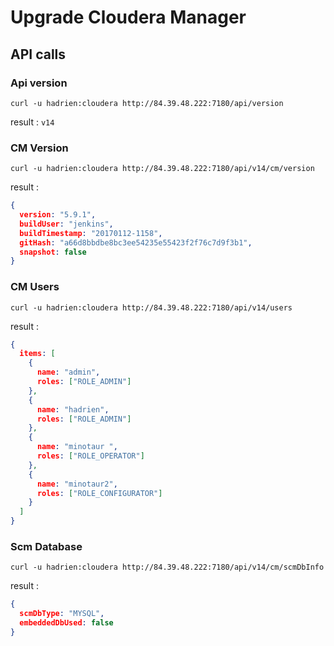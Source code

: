 # Upgrade Cloudera Manager

## API calls

### Api version

`curl -u hadrien:cloudera http://84.39.48.222:7180/api/version`

result : `v14`


### CM Version

`curl -u hadrien:cloudera http://84.39.48.222:7180/api/v14/cm/version`

result :

```json
{
  version: "5.9.1",
  buildUser: "jenkins",
  buildTimestamp: "20170112-1158",
  gitHash: "a66d8bbdbe8bc3ee54235e55423f2f76c7d9f3b1",
  snapshot: false
}
```

### CM Users

`curl -u hadrien:cloudera http://84.39.48.222:7180/api/v14/users`

result :

```json
{
  items: [
    {
      name: "admin",
      roles: ["ROLE_ADMIN"]
    },
    {
      name: "hadrien",
      roles: ["ROLE_ADMIN"]
    },
    {
      name: "minotaur ",
      roles: ["ROLE_OPERATOR"]
    },
    {
      name: "minotaur2",
      roles: ["ROLE_CONFIGURATOR"]
    }
  ]
}
```

### Scm Database

`curl -u hadrien:cloudera http://84.39.48.222:7180/api/v14/cm/scmDbInfo`

result :
```json
{
  scmDbType: "MYSQL",
  embeddedDbUsed: false
}
```
